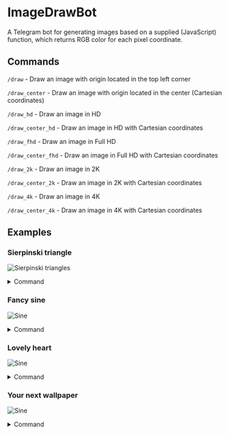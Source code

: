 # ImageDrawBot

A Telegram bot for generating images based on a supplied (JavaScript) function, 
which returns RGB color for each pixel coordinate.

## Commands

`/draw` - Draw an image with origin located in the top left corner

`/draw_center` - Draw an image with origin located in the center (Cartesian coordinates)

`/draw_hd` - Draw an image in HD

`/draw_center_hd` - Draw an image in HD with Cartesian coordinates

`/draw_fhd` - Draw an image in Full HD

`/draw_center_fhd` - Draw an image in Full HD with Cartesian coordinates

`/draw_2k` - Draw an image in 2K

`/draw_center_2k` - Draw an image in 2K with Cartesian coordinates

`/draw_4k` - Draw an image in 4K 

`/draw_center_4k` - Draw an image in 4K with Cartesian coordinates

## Examples

### Sierpinski triangle

![Sierpinski triangles](https://github.com/yurtsiv/image-draw-bot/blob/master/examples/serpinski.png?raw=true)

<details>
<summary>Command</summary>

```javascript
/draw (x, y) => {
  const c = x & y ? 0 : 255;

  return {
    r: c,
    g: c,
    b: c
  }
}
```

</details>

### Fancy sine

![Sine](https://github.com/yurtsiv/image-draw-bot/blob/master/examples/sine.png?raw=true)

<details>
<summary>Command</summary>

```javascript
/draw_center_hd (x, y) => {
  const val = Math.floor(Math.sin(x / 30) * 100);

  if (val < (y + 10) && val > (y - 10)) {
    return {
      r: x,
      g: y,
      b: x - y
    }
  }

  return {
    r: 255,
    g: 255,
    b: 255
  }
}
```

</details>

### Lovely heart

![Sine](https://github.com/yurtsiv/image-draw-bot/blob/master/examples/heart.png?raw=true)

<details>
<summary>Command</summary>

```javascript
/draw (x, y) => {
  const img = [0xff,0xff,0xff,0xff,0xff,0xff,0xff,0xff,0xff,0xff,0xff,0xff,0xff,0xff,0xff,0xff,0xff,0xff,0xff,0xff,0xff,0xff,0xff,0xff,0xff,0xff,0xff,0xff,0xff,0xff,0xff,0xff,0xff,0xff,0xff,0xff,0xff,0xff,0xff,0xff,0xff,0xff,0xff,0xff,0xff,0xff,0xff,0xff,0xff,0xff,0xff,0xff,0xff,0xff,0x00,0x00,0x00,0x00,0x00,0x00,0x00,0x00,0x00,0x00,0x00,0x00,0xff,0xff,0xff,0xff,0xff,0xff,0xff,0xff,0xff,0xff,0xff,0xff,0x00,0x00,0x00,0x00,0x00,0x00,0x00,0x00,0x00,0x00,0x00,0x00,0xff,0xff,0xff,0xff,0xff,0xff,0xff,0xff,0xff,0x00,0x00,0x00,0xff,0x00,0x2e,0xff,0x00,0x2e,0xff,0x00,0x2e,0xff,0x00,0x2e,0x00,0x00,0x00,0xff,0xff,0xff,0xff,0xff,0xff,0x00,0x00,0x00,0xff,0x00,0x2e,0xff,0x00,0x2e,0xff,0x00,0x2e,0xff,0x00,0x2e,0x00,0x00,0x00,0xff,0xff,0xff,0x00,0x00,0x00,0xff,0x00,0x2e,0xff,0x00,0x2e,0xff,0x00,0x2e,0xff,0x00,0x2e,0xff,0x00,0x2e,0xff,0x00,0x2e,0x00,0x00,0x00,0x00,0x00,0x00,0xff,0x00,0x2e,0xff,0x00,0x2e,0xff,0x00,0x2e,0xff,0x00,0x2e,0xff,0x00,0x2e,0xff,0x00,0x2e,0x00,0x00,0x00,0x00,0x00,0x00,0xff,0x00,0x2e,0xff,0x00,0x2e,0xff,0x00,0x2e,0xff,0x00,0x2e,0xff,0x00,0x2e,0xff,0x00,0x2e,0xff,0x00,0x2e,0xff,0x00,0x2e,0xff,0x00,0x2e,0xff,0x00,0x2e,0xff,0x00,0x2e,0xff,0x00,0x2e,0xff,0x00,0x2e,0xff,0x00,0x2e,0x00,0x00,0x00,0x00,0x00,0x00,0xff,0x00,0x2e,0xff,0x00,0x2e,0xff,0x00,0x2e,0xff,0x00,0x2e,0xff,0x00,0x2e,0xff,0x00,0x2e,0xff,0x00,0x2e,0xff,0x00,0x2e,0xff,0x00,0x2e,0xff,0x00,0x2e,0xff,0x00,0x2e,0xff,0x00,0x2e,0xff,0x00,0x2e,0xff,0x00,0x2e,0x00,0x00,0x00,0x00,0x00,0x00,0xff,0x00,0x2e,0xff,0x00,0x2e,0xff,0x00,0x2e,0xff,0x00,0x2e,0xff,0x00,0x2e,0xff,0x00,0x2e,0xff,0x00,0x2e,0xff,0x00,0x2e,0xff,0x00,0x2e,0xff,0x00,0x2e,0xff,0x00,0x2e,0xff,0x00,0x2e,0xff,0x00,0x2e,0xff,0x00,0x2e,0x00,0x00,0x00,0xff,0xff,0xff,0x00,0x00,0x00,0xff,0x00,0x2e,0xff,0x00,0x2e,0xff,0x00,0x2e,0xff,0x00,0x2e,0xff,0x00,0x2e,0xff,0x00,0x2e,0xff,0x00,0x2e,0xff,0x00,0x2e,0xff,0x00,0x2e,0xff,0x00,0x2e,0xff,0x00,0x2e,0xff,0x00,0x2e,0x00,0x00,0x00,0xff,0xff,0xff,0xff,0xff,0xff,0xff,0xff,0xff,0x00,0x00,0x00,0xff,0x00,0x2e,0xff,0x00,0x2e,0xff,0x00,0x2e,0xff,0x00,0x2e,0xff,0x00,0x2e,0xff,0x00,0x2e,0xff,0x00,0x2e,0xff,0x00,0x2e,0xff,0x00,0x2e,0xff,0x00,0x2e,0x00,0x00,0x00,0xff,0xff,0xff,0xff,0xff,0xff,0xff,0xff,0xff,0xff,0xff,0xff,0xff,0xff,0xff,0x00,0x00,0x00,0xff,0x00,0x2e,0xff,0x00,0x2e,0xff,0x00,0x2e,0xff,0x00,0x2e,0xff,0x00,0x2e,0xff,0x00,0x2e,0xff,0x00,0x2e,0xff,0x00,0x2e,0x00,0x00,0x00,0xff,0xff,0xff,0xff,0xff,0xff,0xff,0xff,0xff,0xff,0xff,0xff,0xff,0xff,0xff,0xff,0xff,0xff,0xff,0xff,0xff,0x00,0x00,0x00,0xff,0x00,0x2e,0xff,0x00,0x2e,0xff,0x00,0x2e,0xff,0x00,0x2e,0xff,0x00,0x2e,0xff,0x00,0x2e,0x00,0x00,0x00,0xff,0xff,0xff,0xff,0xff,0xff,0xff,0xff,0xff,0xff,0xff,0xff,0xff,0xff,0xff,0xff,0xff,0xff,0xff,0xff,0xff,0xff,0xff,0xff,0xff,0xff,0xff,0x00,0x00,0x00,0xff,0x00,0x2e,0xff,0x00,0x2e,0xff,0x00,0x2e,0xff,0x00,0x2e,0x00,0x00,0x00,0xff,0xff,0xff,0xff,0xff,0xff,0xff,0xff,0xff,0xff,0xff,0xff,0xff,0xff,0xff,0xff,0xff,0xff,0xff,0xff,0xff,0xff,0xff,0xff,0xff,0xff,0xff,0xff,0xff,0xff,0xff,0xff,0xff,0x00,0x00,0x00,0xff,0x00,0x2e,0xff,0x00,0x2e,0x00,0x00,0x00,0xff,0xff,0xff,0xff,0xff,0xff,0xff,0xff,0xff,0xff,0xff,0xff,0xff,0xff,0xff,0xff,0xff,0xff,0xff,0xff,0xff,0xff,0xff,0xff,0xff,0xff,0xff,0xff,0xff,0xff,0xff,0xff,0xff,0xff,0xff,0xff,0xff,0xff,0xff,0x00,0x00,0x00,0x00,0x00,0x00,0xff,0xff,0xff,0xff,0xff,0xff,0xff,0xff,0xff,0xff,0xff,0xff,0xff,0xff,0xff,0xff,0xff,0xff,0xff,0xff,0xff,0xff,0xff,0xff,0xff,0xff,0xff,0xff,0xff,0xff,0xff,0xff,0xff,0xff,0xff,0xff,0xff,0xff,0xff,0xff,0xff,0xff,0xff,0xff,0xff,0xff,0xff,0xff,0xff,0xff,0xff,0xff,0xff,0xff,0xff,0xff,0xff,0xff,0xff,0xff,0xff,0xff,0xff,0xff,0xff,0xff,0xff,0xff,0xff,0xff,0xff,0xff,0xff,0xff,0xff,0xff,0xff,0xff,0xff,0xff,0xff,0xff,0xff,0xff,0xff,0xff,0xff,0xff,0xff,0xff,0xff,0xff,0xff,0xff,0xff,0xff,0xff,0xff,0xff,0xff,0xff,0xff,0xff,0xff,0xff,0xff,0xff,0xff,0xff,0xff,0xff,0xff,0xff,0xff,0xff,0xff,0xff];

  const newx = Math.floor(x/16);
  const newy = Math.floor(y/16);
  const offset = (newx*3 + newy * 48);

  return {
    r: img[offset],
    g: img[offset + 1],
    b: img[offset + 2]
  }
}
```

</details>

### Your next wallpaper

![Sine](https://github.com/yurtsiv/image-draw-bot/blob/master/examples/wallpaper.png?raw=true)

<details>
<summary>Command</summary>

```javascript
/draw_2k (x, y)  => {
  return {
    r: 0,
    g: 0,
    b: y === 0 ? 0 : x % y
  }
}
```

</details>
